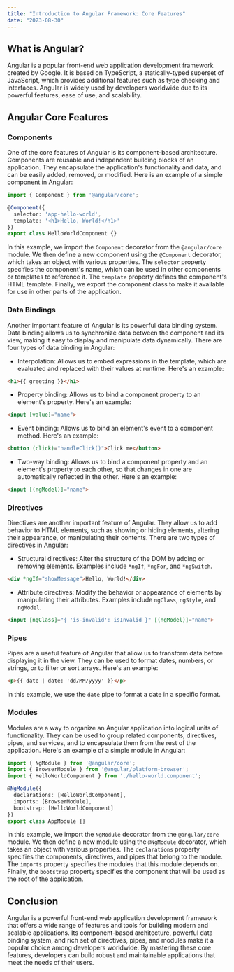 ```yaml
---
title: "Introduction to Angular Framework: Core Features"
date: "2023-08-30"
---
```


## What is Angular?

Angular is a popular front-end web application development framework created by Google. It is based on TypeScript, a statically-typed superset of JavaScript, which provides additional features such as type checking and interfaces. Angular is widely used by developers worldwide due to its powerful features, ease of use, and scalability.

## Angular Core Features

### Components

One of the core features of Angular is its component-based architecture. Components are reusable and independent building blocks of an application. They encapsulate the application's functionality and data, and can be easily added, removed, or modified. Here is an example of a simple component in Angular:

```ts
import { Component } from '@angular/core';

@Component({
  selector: 'app-hello-world',
  template: '<h1>Hello, World!</h1>'
})
export class HelloWorldComponent {}
```

In this example, we import the `Component` decorator from the `@angular/core` module. We then define a new component using the `@Component` decorator, which takes an object with various properties. The `selector` property specifies the component's name, which can be used in other components or templates to reference it. The `template` property defines the component's HTML template. Finally, we export the component class to make it available for use in other parts of the application.

### Data Bindings

Another important feature of Angular is its powerful data binding system. Data binding allows us to synchronize data between the component and its view, making it easy to display and manipulate data dynamically. There are four types of data binding in Angular:

- Interpolation: Allows us to embed expressions in the template, which are evaluated and replaced with their values at runtime. Here's an example:

```html
<h1>{{ greeting }}</h1>
```

- Property binding: Allows us to bind a component property to an element's property. Here's an example:

```html
<input [value]="name">
```

- Event binding: Allows us to bind an element's event to a component method. Here's an example:

```html
<button (click)="handleClick()">Click me</button>
```

- Two-way binding: Allows us to bind a component property and an element's property to each other, so that changes in one are automatically reflected in the other. Here's an example:

```html
<input [(ngModel)]="name">
```

### Directives

Directives are another important feature of Angular. They allow us to add behavior to HTML elements, such as showing or hiding elements, altering their appearance, or manipulating their contents. There are two types of directives in Angular:

- Structural directives: Alter the structure of the DOM by adding or removing elements. Examples include `*ngIf`, `*ngFor`, and `*ngSwitch`.

```html
<div *ngIf="showMessage">Hello, World!</div>
```

- Attribute directives: Modify the behavior or appearance of elements by manipulating their attributes. Examples include `ngClass`, `ngStyle`, and `ngModel`.

```html
<input [ngClass]="{ 'is-invalid': isInvalid }" [(ngModel)]="name">
```

### Pipes

Pipes are a useful feature of Angular that allow us to transform data before displaying it in the view. They can be used to format dates, numbers, or strings, or to filter or sort arrays. Here's an example:

```html
<p>{{ date | date: 'dd/MM/yyyy' }}</p>
```

In this example, we use the `date` pipe to format a date in a specific format.

### Modules

Modules are a way to organize an Angular application into logical units of functionality. They can be used to group related components, directives, pipes, and services, and to encapsulate them from the rest of the application. Here's an example of a simple module in Angular:

```ts
import { NgModule } from '@angular/core';
import { BrowserModule } from '@angular/platform-browser';
import { HelloWorldComponent } from './hello-world.component';

@NgModule({
  declarations: [HelloWorldComponent],
  imports: [BrowserModule],
  bootstrap: [HelloWorldComponent]
})
export class AppModule {}
```

In this example, we import the `NgModule` decorator from the `@angular/core` module. We then define a new module using the `@NgModule` decorator, which takes an object with various properties. The `declarations` property specifies the components, directives, and pipes that belong to the module. The `imports` property specifies the modules that this module depends on. Finally, the `bootstrap` property specifies the component that will be used as the root of the application.

## Conclusion

Angular is a powerful front-end web application development framework that offers a wide range of features and tools for building modern and scalable applications. Its component-based architecture, powerful data binding system, and rich set of directives, pipes, and modules make it a popular choice among developers worldwide. By mastering these core features, developers can build robust and maintainable applications that meet the needs of their users.
